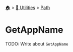 <!--startTocHeader-->
[🏠](../../README.md) > [🔧 Utilities](../README.md) > [Path](README.md)
# GetAppName
<!--endTocHeader-->
TODO: Write about `GetAppName`
<!--startTocSubtopic-->

<!--endTocSubtopic-->